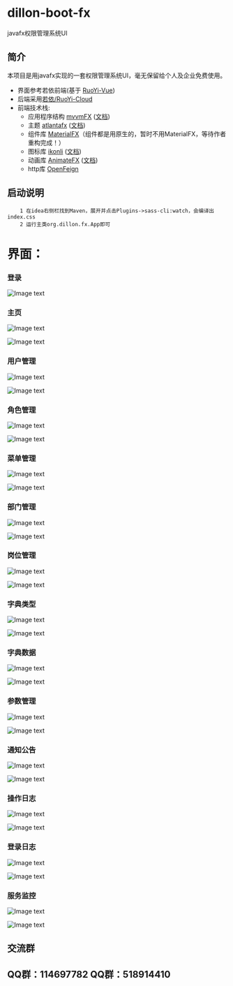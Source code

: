 # dillon-boot-fx

javafx权限管理系统UI

## 简介

本项目是用javafx实现的一套权限管理系统UI，毫无保留给个人及企业免费使用。

* 界面参考若依前端(基于 [RuoYi-Vue](https://gitee.com/y_project/RuoYi-Vue))
* 后端采用[若依/RuoYi-Cloud](https://gitee.com/y_project/RuoYi-Cloud)
* 前端技术栈:
    * 应用程序结构 [mvvmFX](https://github.com/sialcasa/mvvmFX) ([文档](https://github.com/sialcasa/mvvmFX/wiki))
    * 主题 [atlantafx](https://github.com/mkpaz/atlantafx) ([文档](https://mkpaz.github.io/atlantafx/))
    * 组件库 [MaterialFX](https://github.com/palexdev/MaterialFX)（组件都是用原生的，暂时不用MaterialFX，等待作者重构完成！）
    * 图标库 [ikonli](https://github.com/kordamp/ikonli) ([文档](https://kordamp.org/ikonli/))
    * 动画库 [AnimateFX](https://github.com/Typhon0/AnimateFX) ([文档](https://github.com/Typhon0/AnimateFX/wiki))
    * http库 [OpenFeign](https://github.com/OpenFeign/feign)

## 启动说明

```agsl
    1 在idea右侧栏找到Maven，展开并点击Plugins->sass-cli:watch，会编译出index.css
    2 运行主类org.dillon.fx.App即可
```


# 界面：

### 登录

![Image text](https://gitee.com/lwdillon/dillon-boot-fx/raw/main/readme/login.jpg)

### 主页

![Image text](https://gitee.com/lwdillon/dillon-boot-fx/raw/main/readme/home-dark.jpg)

![Image text](https://gitee.com/lwdillon/dillon-boot-fx/raw/main/readme/home-light.jpg)


### 用户管理

![Image text](https://gitee.com/lwdillon/dillon-boot-fx/raw/main/readme/user-dark.jpg)

![Image text](https://gitee.com/lwdillon/dillon-boot-fx/raw/main/readme/user-light.jpg)

### 角色管理
![Image text](https://gitee.com/lwdillon/dillon-boot-fx/raw/main/readme/role-dark.jpg)

![Image text](https://gitee.com/lwdillon/dillon-boot-fx/raw/main/readme/role-light.jpg)

### 菜单管理
![Image text](https://gitee.com/lwdillon/dillon-boot-fx/raw/main/readme/menu-dark.jpg)

![Image text](https://gitee.com/lwdillon/dillon-boot-fx/raw/main/readme/menu-light.jpg)

### 部门管理
![Image text](https://gitee.com/lwdillon/dillon-boot-fx/raw/main/readme/dept-dark.jpg)

![Image text](https://gitee.com/lwdillon/dillon-boot-fx/raw/main/readme/dept-light.jpg)

### 岗位管理
![Image text](https://gitee.com/lwdillon/dillon-boot-fx/raw/main/readme/post-dark.jpg)

![Image text](https://gitee.com/lwdillon/dillon-boot-fx/raw/main/readme/post-light.jpg)

### 字典类型
![Image text](https://gitee.com/lwdillon/dillon-boot-fx/raw/main/readme/dict-type-dark.jpg)

![Image text](https://gitee.com/lwdillon/dillon-boot-fx/raw/main/readme/dict-type-light.jpg)

### 字典数据
![Image text](https://gitee.com/lwdillon/dillon-boot-fx/raw/main/readme/dict-data-dark.jpg)

![Image text](https://gitee.com/lwdillon/dillon-boot-fx/raw/main/readme/dict-data-light.jpg)

### 参数管理
![Image text](https://gitee.com/lwdillon/dillon-boot-fx/raw/main/readme/config-dark.jpg)

![Image text](https://gitee.com/lwdillon/dillon-boot-fx/raw/main/readme/config-light.jpg)

### 通知公告
![Image text](https://gitee.com/lwdillon/dillon-boot-fx/raw/main/readme/notice-dark.jpg)

![Image text](https://gitee.com/lwdillon/dillon-boot-fx/raw/main/readme/notice-light.jpg)

### 操作日志
![Image text](https://gitee.com/lwdillon/dillon-boot-fx/raw/main/readme/operlog-dark.jpg)

![Image text](https://gitee.com/lwdillon/dillon-boot-fx/raw/main/readme/operlog-light.jpg)

### 登录日志
![Image text](https://gitee.com/lwdillon/dillon-boot-fx/raw/main/readme/logininfo-dark.jpg)

![Image text](https://gitee.com/lwdillon/dillon-boot-fx/raw/main/readme/logininfo-light.jpg)

### 服务监控
![Image text](https://gitee.com/lwdillon/dillon-boot-fx/raw/main/readme/moint-dark.jpg)

![Image text](https://gitee.com/lwdillon/dillon-boot-fx/raw/main/readme/moint-light.jpg)


## 交流群
## QQ群：114697782 QQ群：518914410
